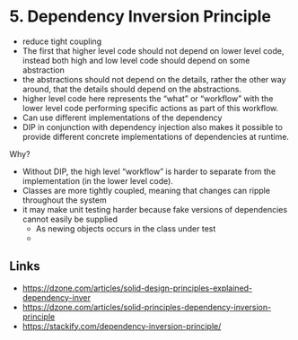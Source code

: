 # 5. Dependency Inversion Principle

-  reduce tight coupling
- The first that higher level code should not depend on lower level code, instead both high and low level code should depend on some abstraction
- the abstractions should not depend on the details, rather the other way around, that the details should depend on the abstractions.
- higher level code here represents the “what” or “workflow” with the lower level code performing specific actions as part of this workflow.
- Can use different implementations of the dependency
- DIP in conjunction with dependency injection also makes it possible to provide different concrete implementations of dependencies at runtime.

Why?
- Without DIP, the high level “workflow” is harder to separate from the implementation (in the lower level code).
- Classes are more tightly coupled, meaning that changes can ripple throughout the system
- it may make unit testing harder because fake versions of dependencies cannot easily be supplied
  - As newing objects occurs in the class under test
  -

## Links

- https://dzone.com/articles/solid-design-principles-explained-dependency-inver
- https://dzone.com/articles/solid-principles-dependency-inversion-principle
- https://stackify.com/dependency-inversion-principle/
